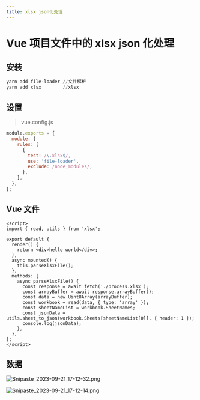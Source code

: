 ```yaml
---
title: xlsx json化处理
---
```


# Vue 项目文件中的 xlsx json 化处理

## 安装

```powershell
yarn add file-loader //文件解析
yarn add xlsx        //xlsx
```

## 设置

> vue.config.js

```js
module.exports = {
  module: {
    rules: [
      {
        test: /\.xlsx$/,
        use: 'file-loader',
        exclude: /node_modules/,
      },
    ],
  },
};
```

## Vue 文件

```vue
<script>
import { read, utils } from 'xlsx';

export default {
  render() {
    return <div>hello world</div>;
  },
  async mounted() {
    this.parseXlsxFile();
  },
  methods: {
    async parseXlsxFile() {
      const response = await fetch('./process.xlsx');
      const arrayBuffer = await response.arrayBuffer();
      const data = new Uint8Array(arrayBuffer);
      const workbook = read(data, { type: 'array' });
      const sheetNameList = workbook.SheetNames;
      const jsonData = utils.sheet_to_json(workbook.Sheets[sheetNameList[0]], { header: 1 });
      console.log(jsonData);
    },
  },
};
</script>
```

## 数据

![Snipaste_2023-09-21_17-12-32.png](https://s2.loli.net/2023/09/21/muVXjrSawKQs3Oe.png)

![Snipaste_2023-09-21_17-12-14.png](https://s2.loli.net/2023/09/21/CR2kVAcqOD41XMi.png)
